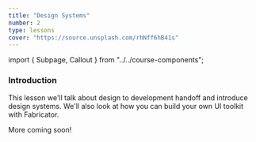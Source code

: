 ```yaml
---
title: "Design Systems"
number: 2
type: lessons
cover: "https://source.unsplash.com/rhNff6hB41s"
---
```

import { Subpage, Callout } from "../../course-components";

<Subpage slug="intro">

### Introduction

This lesson we'll talk about design to development handoff and introduce design systems. We'll also look at how you can build your own UI toolkit with Fabricator.

More coming soon!

</Subpage>

